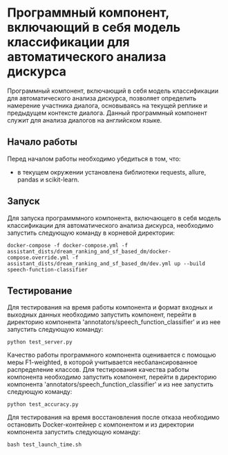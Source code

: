 # Программный компонент, включающий в себя модель классификации для автоматического анализа дискурса

Программный компонент, включающий в себя модель классификации для автоматического анализа дискурса, позволяет определить намерение участника диалога, основываясь на текущей реплике и предыдущем контексте диалога. Данный программный компонент служит для анализа диалогов на английском языке.

## Начало работы
Перед началом работы необходимо убедиться в том, что:
- в текущем окружении установлена библиотеки requests, allure, pandas и scikit-learn.

## Запуск
Для запуска программмного компонента, включающего в себя модель классификации для автоматического анализа дискурса, необходимо запустить следующую команду в корневой директории:
```
docker-compose -f docker-compose.yml -f assistant_dists/dream_ranking_and_sf_based_dm/docker-compose.override.yml -f assistant_dists/dream_ranking_and_sf_based_dm/dev.yml up --build  speech-function-classifier
```

## Тестирование
Для тестирования на время работы компонента и формат входных и выходных данных необходимо запустить компонент, перейти в директорию компонента 'annotators/speech_function_classifier' и из нее запустить следующую команду:
```
python test_server.py
```

Качество работы программного компонента оценивается с помощью меры F1-weighted, в которой учитывается несбалансированное распределение классов. Для тестирования качества работы компонента необходимо запустить компонент, перейти в директорию компонента 'annotators/speech_function_classifier' и из нее запустить следующую команду:
```
python test_accuracy.py
```

Для тестирования на время восстановления после отказа необходимо остановить Docker-контейнер с компонентом и из директории компонента запустить следующую команду:
```
bash test_launch_time.sh